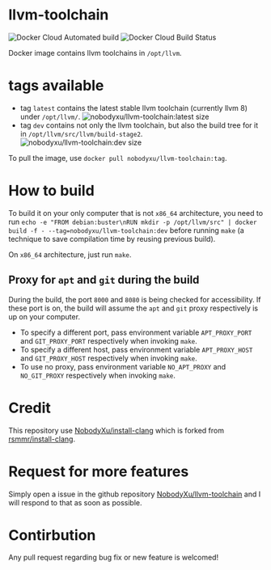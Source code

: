 # llvm-toolchain

![Docker Cloud Automated build](https://img.shields.io/docker/cloud/automated/nobodyxu/llvm-toolchain)
![Docker Cloud Build Status](https://img.shields.io/docker/cloud/build/nobodyxu/llvm-toolchain)

Docker image contains llvm toolchains in `/opt/llvm`.

# tags available

 - tag `latest` contains the latest stable llvm toolchain (currently llvm 8) under `/opt/llvm/`.
 ![nobodyxu/llvm-toolchain:latest size](https://img.shields.io/microbadger/image-size/nobodyxu/llvm-toolchain/latest)
 - tag `dev` contains not only the llvm toolchain, but also the build tree for it in `/opt/llvm/src/llvm/build-stage2`.
 ![nobodyxu/llvm-toolchain:dev size](https://img.shields.io/microbadger/image-size/nobodyxu/llvm-toolchain/dev)

To pull the image, use `docker pull nobodyxu/llvm-toolchain:tag`.

# How to build

To build it on your only computer that is not `x86_64` architecture, you need to run `echo -e "FROM debian:buster\nRUN mkdir -p /opt/llvm/src" | docker build -f - --tag=nobodyxu/llvm-toolchain:dev` before running `make` (a technique to save compilation time by reusing previous build).

On `x86_64` architecture, just run `make`.

## Proxy for `apt` and `git` during the build

During the build, the port `8000` and `8080` is being checked for accessibility. If these port is on, the build will assume the `apt` and `git` proxy respectively is up on your computer.

 - To specify a different port, pass environment variable `APT_PROXY_PORT` and `GIT_PROXY_PORT` respectively when invoking `make`.
 - To specify a different host, pass environment variable `APT_PROXY_HOST` and `GIT_PROXY_HOST` respectively when invoking `make`.
 - To use no proxy, pass environment variable `NO_APT_PROXY` and `NO_GIT_PROXY` respectively when invoking `make`.

# Credit

This repository use [NobodyXu/install-clang](https://github.com/NobodyXu/install-clang) which is forked from [rsmmr/install-clang](https://github.com/rsmmr/install-clang).

# Request for more features

Simply open a issue in the github repository [NobodyXu/llvm-toolchain](https://github.com/NobodyXu/llvm-toolchain) and I will respond to that as soon as possible.

# Contirbution

Any pull request regarding bug fix or new feature is welcomed!
